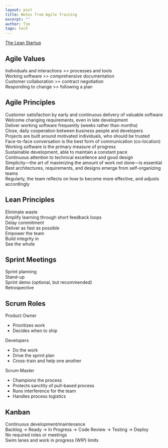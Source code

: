 ```yaml
---
layout: post
title: Notes from Agile Training
excerpt: ""
author: Tim
tags: tech
---
```


[The Lean Startup](http://theleanstartup.com/book)  

## Agile Values  
Individuals and interactions >> processes and tools  
Working software >> comprehensive documentation  
Customer collaboration >> contract negotiation  
Responding to change >> following a plan  

## Agile Principles 
Customer satisfaction by early and continuous delivery of valuable software  
Welcome changing requirements, even in late development  
Deliver working software frequently (weeks rather than months)  
Close, daily cooperation between business people and developers  
Projects are built around motivated individuals, who should be trusted  
Face-to-face conversation is the best form of communication (co-location)  
Working software is the primary measure of progress  
Sustainable development, able to maintain a constant pace  
Continuous attention to technical excellence and good design  
Simplicity—the art of maximizing the amount of work not done—is essential  
Best architectures, requirements, and designs emerge from self-organizing teams  
Regularly, the team reflects on how to become more effective, and adjusts accordingly  

## Lean Principles  
Eliminate waste  
Amplify learning through short feedback loops  
Delay commitment  
Deliver as fast as possible  
Empower the team  
Build integrity in  
See the whole  

## Sprint Meetings  
Sprint planning  
Stand-up  
Sprint demo (optional, but recommended)  
Retrospective  

## Scrum Roles  
Product Owner  
 * Prioritizes work
 * Decides when to ship  
 
Developers  
 * Do the work
 * Drive the sprint plan
 * Cross-train and help one another

Scrum Master  
 * Champions the process
 * Protects sanctity of pull-based process
 * Runs interference for the team
 * Handles process logistics
   
## Kanban  
Continuous development/maintenance  
Backlog -> Ready -> In Progress -> Code Review -> Testing -> Deploy  
No required roles or meetings  
Swim lanes and work in progress (WIP) limits  
